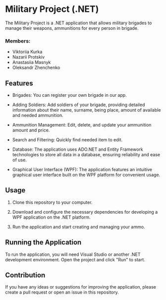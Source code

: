 # Military Project (.NET)

The Military Project is a .NET application that allows military brigades to manage their weapons, ammunitions for every person in brigade.

### Members:
- Viktoriia Kurka
- Nazarii Protskiv
- Anastasiia Masnyk
- Oleksandr Zhenchenko


## Features

- Brigades: You can register your own brigade in our app.

- Adding Soldiers: Add soldiers of your brigade, providing detailed information about their name, surname, being place, amount of available and needed ammunition.

- Ammunition Management: Edit, delete, and update your ammunition amount and price.

- Search and Filtering: Quickly find needed item to edit.

- Database: The application uses ADO.NET and Entity Framework technologies to store all data in a database, ensuring reliability and ease of use.

- Graphical User Interface (WPF): The application features an intuitive graphical user interface built on the WPF platform for convenient usage.

## Usage

1. Clone this repository to your computer.

2. Download and configure the necessary dependencies for developing a WPF application on the .NET platform.

3. Run the application and start creating and managing your ammo.

## Running the Application

To run the application, you will need Visual Studio or another .NET development environment. Open the project and click "Run" to start.

## Contribution

If you have any ideas or suggestions for improving the application, please create a pull request or open an issue in this repository.

